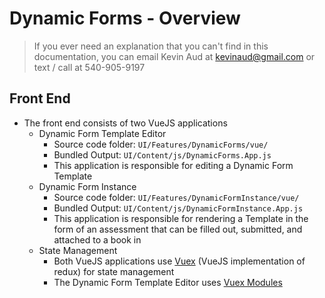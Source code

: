
# Dynamic Forms - Overview

> If you ever need an explanation that you can't find in this
> documentation, you can email Kevin Aud at kevinaud@gmail.com or text /
> call at 540-905-9197

## Front End

 - The front end consists of two VueJS applications
	 - Dynamic Form Template Editor
		 - Source code folder: `UI/Features/DynamicForms/vue/`
		 - Bundled Output: `UI/Content/js/DynamicForms.App.js`
		 - This application is responsible for editing a Dynamic Form Template
	- Dynamic Form Instance
		 - Source code folder: `UI/Features/DynamicFormInstance/vue/`
		 - Bundled Output: `UI/Content/js/DynamicFormInstance.App.js`
		 - This application is responsible for rendering a Template in the form of an assessment that can be filled out, submitted, and attached to a book in
	- State Management
		 - Both VueJS applications use [Vuex](https://vuex.vuejs.org/) (VueJS implementation of redux) for state management
		 - The Dynamic Form Template Editor uses [Vuex Modules](https://vuex.vuejs.org/guide/modules.html)
<!--stackedit_data:
eyJoaXN0b3J5IjpbNjMyODM4OTMyLC0yNTE1MjYwOTksLTI4Mj
E1MTQyNiwtODk1ODM3NTU5LDE0ODc4MTUzMjhdfQ==
-->
